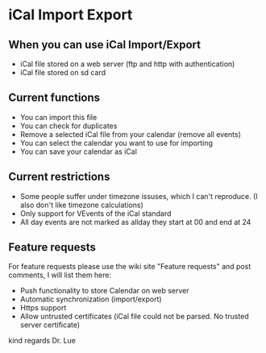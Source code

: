 # iCal Import Export #

## When you can use iCal Import/Export ##
  * iCal file stored on a web server (ftp and http with authentication)
  * iCal file stored on sd card


## Current functions ##
  * You can import this file
  * You can check for duplicates
  * Remove a selected iCal file from your calendar (remove all events)
  * You can select the calendar you want to use for importing
  * You can save your calendar as iCal

## Current restrictions ##
  * Some people suffer under timezone issuses, which I can't reproduce. (I also don't like timezone calculations)
  * Only support for VEvents of the iCal standard
  * All day events are not marked as allday they start at 00 and end at 24

## Feature requests ##
For feature requests please use the wiki site "Feature requests" and post comments, I will list them here:
  * Push functionality to store Calendar on web server
  * Automatic synchronization (import/export)
  * Https support
  * Allow untrusted certificates (iCal file could not be parsed. No trusted server certificate)

kind regards
Dr. Lue
